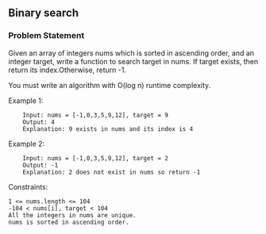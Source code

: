 ## Binary search
### Problem Statement
Given an array of integers nums which is sorted in ascending order, and an integer target, write a function to search target in nums. If target exists, then return its index.Otherwise, return -1.

You must write an algorithm with O(log n) runtime complexity.


Example 1:
```
    Input: nums = [-1,0,3,5,9,12], target = 9
    Output: 4
    Explanation: 9 exists in nums and its index is 4
```

Example 2:
```
    Input: nums = [-1,0,3,5,9,12], target = 2
    Output: -1
    Explanation: 2 does not exist in nums so return -1
```

Constraints:
```
1 <= nums.length <= 104
-104 < nums[i], target < 104
All the integers in nums are unique.
nums is sorted in ascending order.
```
